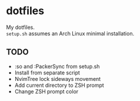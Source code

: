 # dotfiles
My dotfiles.  
`setup.sh` assumes an Arch Linux minimal installation.

## TODO
- :so and :PackerSync from setup.sh
- Install from separate script
- NvimTree lock sideways movement
- Add current directory to ZSH prompt
- Change ZSH prompt color

